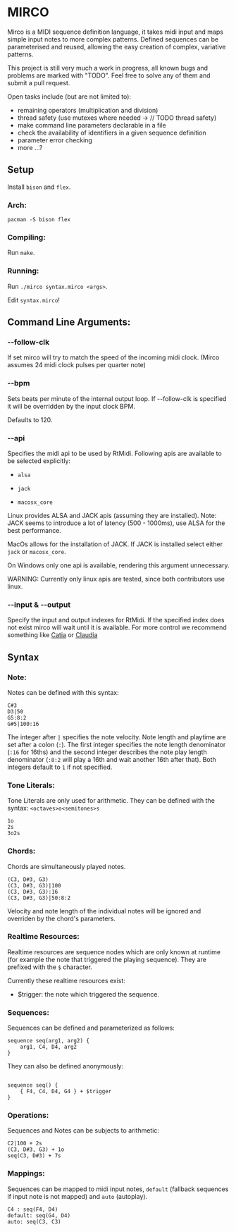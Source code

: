 # MIRCO
Mirco is a MIDI sequence definition language, it takes midi input and maps simple input notes to more complex patterns.
Defined sequences can be parameterised and reused, allowing the easy creation of complex, variative patterns.

This project is still very much a work in progress, all known bugs and problems are marked with "TODO".
Feel free to solve any of them and submit a pull request.

Open tasks include (but are not limited to):

 - remaining operators (multiplication and division)
 - thread safety (use mutexes where needed -> // TODO thread safety)
 - make command line parameters declarable in a file
 - check the availability of identifiers in a given sequence definition
 - parameter error checking
 - more ...?

## Setup

Install `bison` and `flex`.

### Arch:

`
pacman -S bison flex
`

### Compiling:

Run `make`.

### Running:

Run `./mirco syntax.mirco <args>`.

Edit `syntax.mirco`!

## Command Line Arguments:

### --follow-clk

If set mirco will try to match the speed
of the incoming midi clock. 
(Mirco assumes 24 midi clock pulses per quarter note)

### --bpm

Sets beats per minute of the internal output loop. 
If --follow-clk is specified it will be overridden by 
the input clock BPM.

Defaults to 120.

### --api

Specifies the midi api to be used by RtMidi.
Following apis are available to be selected explicitly:

- `alsa`

- `jack`

- `macosx_core`


Linux provides ALSA and JACK apis (assuming they are installed).
Note: JACK seems to introduce a lot of latency (500 - 1000ms),
use ALSA for the best performance.

MacOs allows for the installation of JACK. If JACK is installed
select either `jack` or `macosx_core`.

On Windows only one api is available, rendering this
argument unnecessary.

WARNING: Currently only linux apis are tested, 
since both contributors use linux.

### --input & --output

Specify the input and output indexes for RtMidi.
If the specified index does not exist mirco will
wait until it is available.
For more control we recommend something like
[Catia](https://kx.studio/Applications:Catia) or
[Claudia](https://kx.studio/Applications:Claudia) 

## Syntax

### Note:

Notes can be defined with this syntax:

```
C#3
D3|50
G5:8:2
G#5|100:16
```

The integer after `|` specifies the note velocity.
Note length and playtime are set after a colon  (`:`).
The first integer specifies the note length denominator (`:16` for 16ths)
and the second integer describes the note play length denominator
(`:8:2` will play a 16th and wait another 16th after that).
Both integers default to `1` if not specified.

### Tone Literals:

Tone Literals are only used for arithmetic.
They can be defined with the syntax: `<octaves>o<semitones>s`

```
1o
2s
3o2s
```

### Chords:

Chords are simultaneously played notes.

```
(C3, D#3, G3)
(C3, D#3, G3)|100
(C3, D#3, G3):16
(C3, D#3, G3)|50:8:2
```

Velocity and note length of the individual notes 
will be ignored and overriden by the chord's parameters.

### Realtime Resources:

Realtime resources are sequence nodes which are only 
known at runtime (for example the note that triggered the
playing sequence). They are prefixed with the `$` character. 

Currently these realtime resources exist:

- $trigger: the note which triggered the sequence.

### Sequences:

Sequences can be defined and parameterized as follows:

```
sequence seq(arg1, arg2) {
    arg1, C4, D4, arg2
}
```

They can also be defined anonymously:

```

sequence seq() {
    { F4, C4, D4, G4 } + $trigger
}
```

### Operations:

Sequences and Notes can be subjects to arithmetic:

```
C2|100 + 2s
(C3, D#3, G3) + 1o
seq(C3, D#3) + 7s
```

### Mappings:

Sequences can be mapped to midi input notes, 
`default` (fallback sequences if input note is not mapped) and
`auto` (autoplay).

```
C4 : seq(F4, D4)
default: seq(G4, D4)
auto: seq(C3, C3)
```
